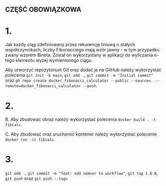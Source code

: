 ## CZĘŚĆ OBOWIĄZKOWA

# 1. 
Jak każdy ciąg zdefiniowany przez rekurencję liniową o stałych współczynnikach, liczby Fibonacciego mają wzór jawny - w tym przypadku zwany wzorem Bineta. Został on wykorzystany w aplikacji do wyliczania n-tego elementu wyżej wymienionego ciągu.

Aby utworzyć repozytorium Git oraz dodać je na GitHub należy wykorzystać polecenia ```git init -b main```, ```git add .```, ```git commit -m "Initial commit"``` oraz ```gh repo create docker_fibonacci_calculator --public --source=. --remote=docker_fibonacci_calculator --push```.

# 2.

B. 
Aby zbudować obraz należy wykorzystać polecenia ```docker build . -t fibcalc```.

C.
Aby zbudować oraz uruchomić kontener należy wykorzystać polecenie ```docker run -it fibcalc```.

# 3.
```git add .```, ```git commit -m "feat: add semver to workflow"```, ```git tag 1.0.0```, ```git push``` oraz ```git push --tags```